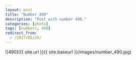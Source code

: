 ```yaml
---
layout: post
title: "Number 490"
description: "Post with number 490."
categories: [photo]
tags: [numbers, 490]
redirect_from:
  - /2017/05/25/
---
```

![490]({{ site.url }}{{ site.baseurl }}/images/number_490.jpg)
